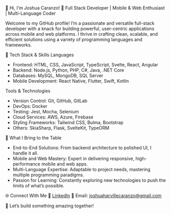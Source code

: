 👋 Hi, I'm Joshua Caranzo!
🚀 Full Stack Developer | Mobile & Web Enthusiast | Multi-Language Coder

Welcome to my GitHub profile! I’m a passionate and versatile full-stack developer with a knack for building powerful, user-centric applications across mobile and web platforms. I thrive in crafting clean, scalable, and efficient solutions using a variety of programming languages and frameworks.

🔧 Tech Stack & Skills
Languages
- Frontend: HTML, CSS, JavaScript, TypeScript, Svelte, React, Angular
- Backend: Node.js, Python, PHP, C#, Java, .NET Core
- Databases: MySQL, MongoDB, SQL Server
- Mobile Development: React Native, Flutter, Swift, Kotlin

Tools & Technologies
- Version Control: Git, GitHub, GitLab
- DevOps: Docker
- Testing: Jest, Mocha, Selenium
- Cloud Services: AWS, Azure, Firebase
- Styling Frameworks: Tailwind CSS, Bulma, Bootstrap
- Others: SkiaSharp, Flask, SvelteKit, TypeORM

🌟 What I Bring to the Table
- End-to-End Solutions: From backend architecture to polished UI, I handle it all.
- Mobile and Web Mastery: Expert in delivering responsive, high-performance mobile and web apps.
- Multi-Language Expertise: Adaptable to project needs, mastering multiple programming paradigms.
- Passion for Learning: Constantly exploring new technologies to push the limits of what’s possible.

🌐 Connect With Me
  💼 [LinkedIn](https://www.linkedin.com/in/joshua-caranzo-655474333/)
  📧 Email: joshuaharvillecaranzo@gmail.com

🙌 Let’s build something amazing together!
